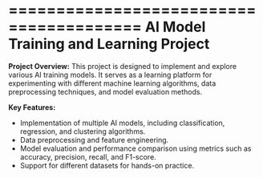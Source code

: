 ========================================
AI Model Training and Learning Project
========================================

**Project Overview:**
This project is designed to implement and explore various AI training models. It serves as a learning platform for experimenting with different machine learning algorithms, data preprocessing techniques, and model evaluation methods.

**Key Features:**
- Implementation of multiple AI models, including classification, regression, and clustering algorithms.
- Data preprocessing and feature engineering.
- Model evaluation and performance comparison using metrics such as accuracy, precision, recall, and F1-score.
- Support for different datasets for hands-on practice.
